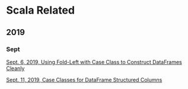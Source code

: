 # Scala Related

## 2019

### Sept

[Sept. 6, 2019, Using Fold-Left with Case Class to Construct DataFrames Cleanly](2019/Sept/2019-09-05-fold-left.md)

[Sept. 11, 2019, Case Classes for DataFrame Structured Columns](2019/Sept/2019/2019-09-11-case-class-structures-for-dataframes.md)
